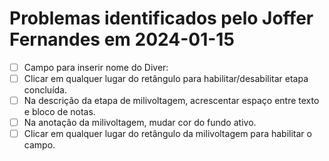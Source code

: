 # Problemas identificados pelo Joffer Fernandes em 2024-01-15

- [ ] Campo para inserir nome do Diver:
- [ ] Clicar em qualquer lugar do retângulo para habilitar/desabilitar etapa concluída.
- [ ] Na descrição da etapa de milivoltagem, acrescentar espaço entre texto e bloco de notas.
- [ ] Na anotação da milivoltagem, mudar cor do fundo ativo.
- [ ] Clicar em qualquer lugar do retângulo da milivoltagem para habilitar o campo.

